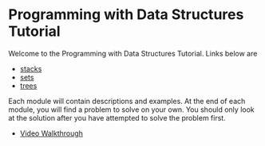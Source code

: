 # Programming with Data Structures Tutorial

Welcome to the Programming with Data Structures Tutorial. Links below are 

- [stacks](stacks.md)
- [sets](sets.md)
- [trees](trees.md)

Each module will contain descriptions and examples.  At the end of each module, you will find a problem to solve on your own.  You should only look at the solution after you have attempted to solve the problem first.

- [Video Walkthrough](https://youtu.be/GH3gBg8BXEE)
